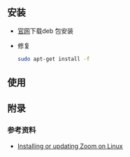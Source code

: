 
## 安装

- [官网](https://zoom.us/download?os=linux)下载deb 包安装
- 修复

  ```bash
  sudo apt-get install -f
  ```

## 使用



## 附录

### 参考资料

- [Installing or updating Zoom on Linux](https://support.zoom.com/hc/en/article?id=zm_kb&sysparm_article=KB0063458)

